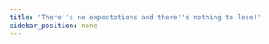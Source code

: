 ```yaml
---
title: 'There''s no expectations and there''s nothing to lose!'
sidebar_position: none
---
```


<!-- Calendly inline widget begin -->
<div class="calendly-inline-widget" data-url="https://calendly.com/orgchemcoach/15min" style="min-width:320px;height:1024px;"></div>
<script type="text/javascript" src="https://assets.calendly.com/assets/external/widget.js"></script>
<!-- Calendly inline widget end -->